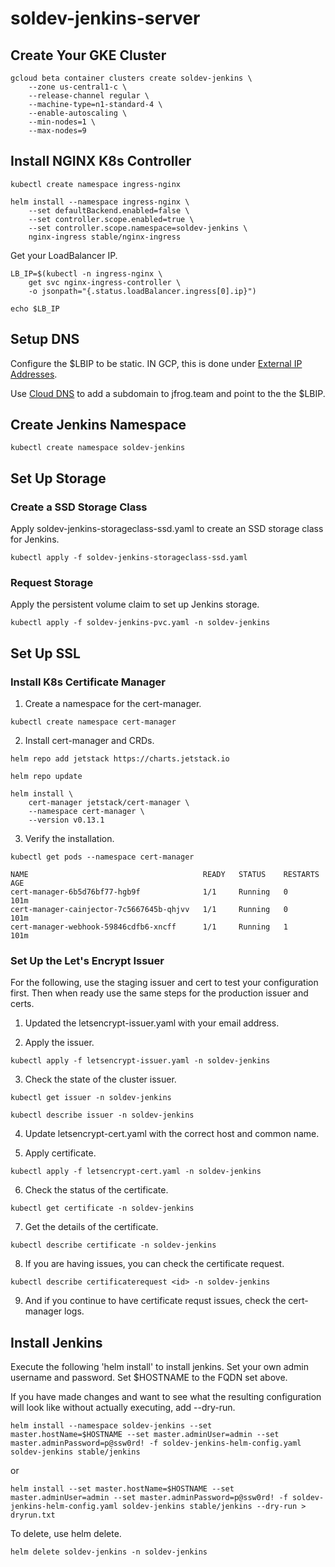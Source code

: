 # soldev-jenkins-server 

## Create Your GKE Cluster

```
gcloud beta container clusters create soldev-jenkins \
    --zone us-central1-c \
    --release-channel regular \
    --machine-type=n1-standard-4 \
    --enable-autoscaling \
    --min-nodes=1 \
    --max-nodes=9
```

## Install NGINX K8s Controller

```
kubectl create namespace ingress-nginx

helm install --namespace ingress-nginx \
    --set defaultBackend.enabled=false \
    --set controller.scope.enabled=true \
    --set controller.scope.namespace=soldev-jenkins \
    nginx-ingress stable/nginx-ingress
```

Get your LoadBalancer IP.

```
LB_IP=$(kubectl -n ingress-nginx \
    get svc nginx-ingress-controller \
    -o jsonpath="{.status.loadBalancer.ingress[0].ip}")

echo $LB_IP
```

## Setup DNS
Configure the $LBIP to be static. IN GCP, this is done under [External IP Addresses](https://console.cloud.google.com/networking/addresses/list?organizationId=201145417873).

Use [Cloud DNS](https://console.cloud.google.com/net-services/dns/zones) to add a subdomain to jfrog.team and point to the the $LBIP.

## Create Jenkins Namespace
```
kubectl create namespace soldev-jenkins
```

## Set Up Storage
### Create a SSD Storage Class
Apply soldev-jenkins-storageclass-ssd.yaml to create an SSD storage class for Jenkins.

```
kubectl apply -f soldev-jenkins-storageclass-ssd.yaml
```

### Request Storage
Apply the persistent volume claim to set up Jenkins storage.

```
kubectl apply -f soldev-jenkins-pvc.yaml -n soldev-jenkins
```

## Set Up SSL
### Install K8s Certificate Manager

1. Create a namespace for the cert-manager.

```
kubectl create namespace cert-manager
```
2. Install cert-manager and CRDs.

```
helm repo add jetstack https://charts.jetstack.io

helm repo update

helm install \
    cert-manager jetstack/cert-manager \
    --namespace cert-manager \
    --version v0.13.1
```

3. Verify the installation.

```
kubectl get pods --namespace cert-manager

NAME                                       READY   STATUS    RESTARTS   AGE
cert-manager-6b5d76bf77-hgb9f              1/1     Running   0          101m
cert-manager-cainjector-7c5667645b-qhjvv   1/1     Running   0          101m
cert-manager-webhook-59846cdfb6-xncff      1/1     Running   1          101m
```

### Set Up the Let's Encrypt Issuer
For the following, use the staging issuer and cert to test your configuration first. Then when ready use the same steps for the production issuer and certs.

1. Updated the letsencrypt-issuer.yaml with your email address.

2. Apply the issuer.

```
kubectl apply -f letsencrypt-issuer.yaml -n soldev-jenkins
```

3. Check the state of the cluster issuer.

```
kubectl get issuer -n soldev-jenkins

kubectl describe issuer -n soldev-jenkins
```

4. Update letsencrypt-cert.yaml with the correct host and common name.

5. Apply certificate.

```
kubectl apply -f letsencrypt-cert.yaml -n soldev-jenkins
```
6. Check the status of the certificate.

```
kubectl get certificate -n soldev-jenkins
```

7. Get the details of the certificate.

```
kubectl describe certificate -n soldev-jenkins
```

8. If you are having issues, you can check the certificate request.

```
kubectl describe certificaterequest <id> -n soldev-jenkins
```

9. And if you continue to have certificate requst issues, check the cert-manager logs.

## Install Jenkins
Execute the following 'helm install' to install jenkins. Set your own admin username and password. Set $HOSTNAME to the FQDN set above.

If you have made changes and want to see what the resulting configuration will look like without actually executing, add --dry-run.

```
helm install --namespace soldev-jenkins --set master.hostName=$HOSTNAME --set master.adminUser=admin --set master.adminPassword=p@ssw0rd! -f soldev-jenkins-helm-config.yaml soldev-jenkins stable/jenkins
```
or

```
helm install --set master.hostName=$HOSTNAME --set master.adminUser=admin --set master.adminPassword=p@ssw0rd! -f soldev-jenkins-helm-config.yaml soldev-jenkins stable/jenkins --dry-run > dryrun.txt
```

To delete, use helm delete.

```
helm delete soldev-jenkins -n soldev-jenkins
```